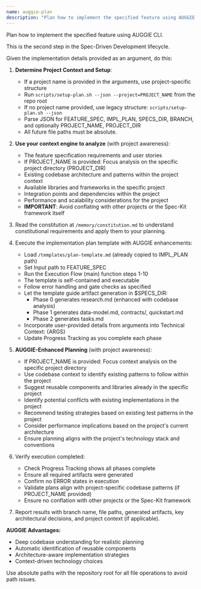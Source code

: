 ```yaml
---
name: auggie-plan
description: "Plan how to implement the specified feature using AUGGIE CLI. This is the second step in the Spec-Driven Development lifecycle."
---
```


Plan how to implement the specified feature using AUGGIE CLI.

This is the second step in the Spec-Driven Development lifecycle.

Given the implementation details provided as an argument, do this:

1. **Determine Project Context and Setup**:
   - If a project name is provided in the arguments, use project-specific structure
   - Run `scripts/setup-plan.sh --json --project=PROJECT_NAME` from the repo root
   - If no project name provided, use legacy structure: `scripts/setup-plan.sh --json`
   - Parse JSON for FEATURE_SPEC, IMPL_PLAN, SPECS_DIR, BRANCH, and optionally PROJECT_NAME, PROJECT_DIR
   - All future file paths must be absolute.

2. **Use your context engine to analyze** (with project awareness):
   - The feature specification requirements and user stories
   - If PROJECT_NAME is provided: Focus analysis on the specific project directory (PROJECT_DIR)
   - Existing codebase architecture and patterns within the project context
   - Available libraries and frameworks in the specific project
   - Integration points and dependencies within the project
   - Performance and scalability considerations for the project
   - **IMPORTANT**: Avoid conflating with other projects or the Spec-Kit framework itself

3. Read the constitution at `/memory/constitution.md` to understand constitutional requirements and apply them to your planning.

4. Execute the implementation plan template with AUGGIE enhancements:
   - Load `/templates/plan-template.md` (already copied to IMPL_PLAN path)
   - Set Input path to FEATURE_SPEC
   - Run the Execution Flow (main) function steps 1-10
   - The template is self-contained and executable
   - Follow error handling and gate checks as specified
   - Let the template guide artifact generation in $SPECS_DIR:
     * Phase 0 generates research.md (enhanced with codebase analysis)
     * Phase 1 generates data-model.md, contracts/, quickstart.md
     * Phase 2 generates tasks.md
   - Incorporate user-provided details from arguments into Technical Context: {ARGS}
   - Update Progress Tracking as you complete each phase

5. **AUGGIE-Enhanced Planning** (with project awareness):
   - If PROJECT_NAME is provided: Focus context analysis on the specific project directory
   - Use codebase context to identify existing patterns to follow within the project
   - Suggest reusable components and libraries already in the specific project
   - Identify potential conflicts with existing implementations in the project
   - Recommend testing strategies based on existing test patterns in the project
   - Consider performance implications based on the project's current architecture
   - Ensure planning aligns with the project's technology stack and conventions

6. Verify execution completed:
   - Check Progress Tracking shows all phases complete
   - Ensure all required artifacts were generated
   - Confirm no ERROR states in execution
   - Validate plans align with project-specific codebase patterns (if PROJECT_NAME provided)
   - Ensure no conflation with other projects or the Spec-Kit framework

7. Report results with branch name, file paths, generated artifacts, key architectural decisions, and project context (if applicable).

**AUGGIE Advantages:**
- Deep codebase understanding for realistic planning
- Automatic identification of reusable components
- Architecture-aware implementation strategies
- Context-driven technology choices

Use absolute paths with the repository root for all file operations to avoid path issues.
